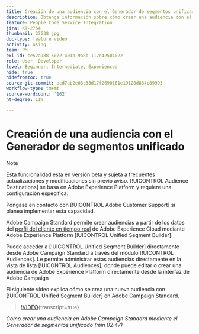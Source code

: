 ```yaml
---
title: Creación de una audiencia con el Generador de segmentos unificado
description: Obtenga información sobre cómo crear una audiencia con el Generador de segmentos unificado
feature: People Core Service Integration
jira: KT-2754
thumbnail: 27638.jpg
doc-type: feature video
activity: using
team: PM
exl-id: ce52a988-5072-401b-9a8b-112e42504022
role: User, Developer
level: Beginner, Intermediate, Experienced
hide: true
hidefromtoc: true
source-git-commit: ecd7ab2e03c38d17f2690161e19120d884c89993
workflow-type: tm+mt
source-wordcount: '162'
ht-degree: 11%

---
```


# Creación de una audiencia con el Generador de segmentos unificado

>[!NOTE]
>
>Esta funcionalidad está en versión beta y sujeta a frecuentes actualizaciones y modificaciones sin previo aviso. [!UICONTROL Audience Destinations] se basa en Adobe Experience Platform y requiere una configuración específica.
>
>Póngase en contacto con [!UICONTROL Adobe Customer Support] si planea implementar esta capacidad.

Adobe Campaign Standard permite crear audiencias a partir de los datos del [perfil del cliente en tiempo real](https://experienceleague.adobe.com/docs/platform-learn/tutorials/profiles/understanding-the-real-time-customer-profile.html?lang=en) de Adobe Experience Cloud mediante Adobe Experience Platform [!UICONTROL Unified Segment Builder].

Puede acceder a [!UICONTROL Unified Segment Builder] directamente desde Adobe Campaign Standard a través del módulo [!UICONTROL Audiences]. Le permite administrar estas audiencias directamente en la vista de lista [!UICONTROL Audiences], donde puede editar o crear una audiencia de Adobe Experience Platform directamente desde la interfaz de Adobe Campaign

El siguiente vídeo explica cómo se crea una nueva audiencia con [!UICONTROL Unified Segment Builder] en Adobe Campaign Standard.

>[!VIDEO](https://video.tv.adobe.com/v/27638?learn=on){transcript=true}

*Cómo crear una audiencia en Adobe Campaign Standard mediante el Generador de segmentos unificado (min 02:47)*
